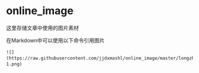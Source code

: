 # online_image
这里存储文章中使用的图片素材


在Markdown中可以使用以下命令引用图片

	![](https://raw.githubusercontent.com/jjdxmashl/online_image/master/longzhu/iconk00-1.png)


